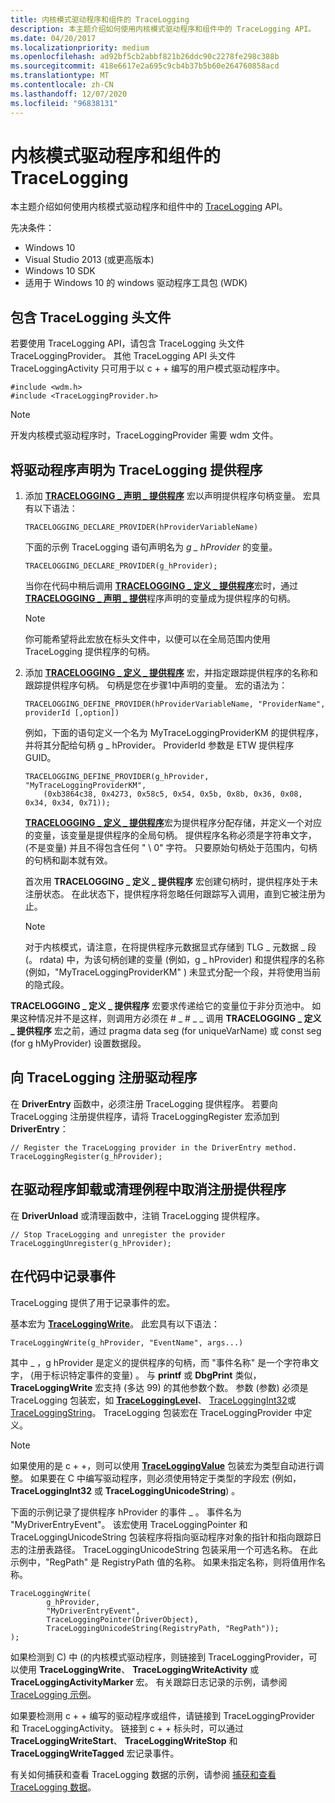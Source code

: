 ```yaml
---
title: 内核模式驱动程序和组件的 TraceLogging
description: 本主题介绍如何使用内核模式驱动程序和组件中的 TraceLogging API。
ms.date: 04/20/2017
ms.localizationpriority: medium
ms.openlocfilehash: ad92bf5cb2abbf821b26ddc90c2278fe298c388b
ms.sourcegitcommit: 418e6617e2a695c9cb4b37b5b60e264760858acd
ms.translationtype: MT
ms.contentlocale: zh-CN
ms.lasthandoff: 12/07/2020
ms.locfileid: "96838131"
---
```

# <a name="tracelogging-for-kernel-mode-drivers-and-components"></a>内核模式驱动程序和组件的 TraceLogging

本主题介绍如何使用内核模式驱动程序和组件中的 [TraceLogging](/windows/desktop/tracelogging/trace-logging-portal) API。

先决条件：

- Windows 10
- Visual Studio 2013 (或更高版本) 
- Windows 10 SDK
- 适用于 Windows 10 的 windows 驱动程序工具包 (WDK) 

## <a name="include-the-tracelogging-header-files"></a>包含 TraceLogging 头文件

若要使用 TraceLogging API，请包含 TraceLogging 头文件 TraceLoggingProvider。 其他 TraceLogging API 头文件 TraceLoggingActivity 只可用于以 c + + 编写的用户模式驱动程序中。

```command
#include <wdm.h>
#include <TraceLoggingProvider.h> 
```

> [!NOTE]
> 开发内核模式驱动程序时，TraceLoggingProvider 需要 wdm 文件。

## <a name="declare-your-driver-as-a-tracelogging-provider"></a>将驱动程序声明为 TraceLogging 提供程序

1. 添加 [**TRACELOGGING \_ 声明 \_ 提供程序**](/windows/win32/api/traceloggingprovider/nf-traceloggingprovider-tracelogging_declare_provider) 宏以声明提供程序句柄变量。 宏具有以下语法：

    ```command
    TRACELOGGING_DECLARE_PROVIDER(hProviderVariableName)
    ```

    下面的示例 TraceLogging 语句声明名为 *g \_ hProvider* 的变量。

    ```command
    TRACELOGGING_DECLARE_PROVIDER(g_hProvider);
    ```

    当你在代码中稍后调用 [**TRACELOGGING \_ 定义 \_ 提供程序**](/windows/win32/api/traceloggingprovider/nf-traceloggingprovider-tracelogging_define_provider)宏时，通过 [**TRACELOGGING \_ 声明 \_ 提供**](/windows/win32/api/traceloggingprovider/nf-traceloggingprovider-tracelogging_declare_provider)程序声明的变量成为提供程序的句柄。

    > [!NOTE]
    > 你可能希望将此宏放在标头文件中，以便可以在全局范围内使用 TraceLogging 提供程序的句柄。

2. 添加 [**TRACELOGGING \_ 定义 \_ 提供程序**](/windows/win32/api/traceloggingprovider/nf-traceloggingprovider-tracelogging_define_provider) 宏，并指定跟踪提供程序的名称和跟踪提供程序句柄。 句柄是您在步骤1中声明的变量。 宏的语法为：

    ```command
    TRACELOGGING_DEFINE_PROVIDER(hProviderVariableName, "ProviderName", providerId [,option])
    ```

    例如，下面的语句定义一个名为 MyTraceLoggingProviderKM 的提供程序，并将其分配给句柄 g \_ hProvider。 ProviderId 参数是 ETW 提供程序 GUID。

    ```command
    TRACELOGGING_DEFINE_PROVIDER(g_hProvider, "MyTraceLoggingProviderKM",
        (0xb3864c38, 0x4273, 0x58c5, 0x54, 0x5b, 0x8b, 0x36, 0x08, 0x34, 0x34, 0x71));
    ```

    [**TRACELOGGING \_ 定义 \_ 提供程序**](/windows/win32/api/traceloggingprovider/nf-traceloggingprovider-tracelogging_define_provider)宏为提供程序分配存储，并定义一个对应的变量，该变量是提供程序的全局句柄。 提供程序名称必须是字符串文字， (不是变量) 并且不得包含任何 " \\ 0" 字符。 只要原始句柄处于范围内，句柄的句柄和副本就有效。

    首次用 **TRACELOGGING \_ 定义 \_ 提供程序** 宏创建句柄时，提供程序处于未注册状态。 在此状态下，提供程序将忽略任何跟踪写入调用，直到它被注册为止。

    > [!NOTE]
    > 对于内核模式，请注意，在将提供程序元数据显式存储到 TLG \_ 元数据 \_ 段 (。 rdata) 中，为该句柄创建的变量 (例如，g \_ hProvider) 和提供程序的名称 (例如，"MyTraceLoggingProviderKM" ) 未显式分配一个段，并将使用当前的隐式段。

**TRACELOGGING \_ 定义 \_ 提供程序** 宏要求传递给它的变量位于非分页池中。 如果这种情况并不是这样，则调用方必须在 \# \_ \# \_ \_ 调用 **TRACELOGGING \_ 定义 \_ 提供程序** 宏之前，通过 pragma data seg (for uniqueVarName) 或 const seg (for g hMyProvider) 设置数据段。

## <a name="register-the-driver-with-tracelogging"></a>向 TraceLogging 注册驱动程序

在 **DriverEntry** 函数中，必须注册 TraceLogging 提供程序。
若要向 TraceLogging 注册提供程序，请将 TraceLoggingRegister 宏添加到 **DriverEntry**：

```command
// Register the TraceLogging provider in the DriverEntry method.
TraceLoggingRegister(g_hProvider);
```

## <a name="unregister-the-provider-in-the-driver-unload-or-cleanup-routine"></a>在驱动程序卸载或清理例程中取消注册提供程序

在 **DriverUnload** 或清理函数中，注销 TraceLogging 提供程序。

```command
// Stop TraceLogging and unregister the provider
TraceLoggingUnregister(g_hProvider);
```

## <a name="log-events-in-your-code"></a>在代码中记录事件

TraceLogging 提供了用于记录事件的宏。

基本宏为 [**TraceLoggingWrite**](/windows/win32/api/traceloggingprovider/nf-traceloggingprovider-traceloggingwrite)。 此宏具有以下语法：

```command
TraceLoggingWrite(g_hProvider, "EventName", args...)
```

其中 \_ ，g hProvider 是定义的提供程序的句柄，而 "事件名称" 是一个字符串文字， (用于标识特定事件的变量) 。 与 **printf** 或 **DbgPrint** 类似， **TraceLoggingWrite** 宏支持 (多达 99) 的其他参数个数。 参数 (参数) 必须是 TraceLogging 包装宏，如 [**TraceLoggingLevel**](/windows/win32/api/traceloggingprovider/nf-traceloggingprovider-tracelogginglevel)、 [TraceLoggingInt32](/windows/desktop/tracelogging/tracelogging-wrapper-macros)或 [TraceLoggingString](/windows/desktop/tracelogging/tracelogging-wrapper-macros)。 TraceLogging 包装宏在 TraceLoggingProvider 中定义。

> [!NOTE]
> 如果使用的是 c + +，则可以使用 [**TraceLoggingValue**](/windows/win32/api/traceloggingprovider/nf-traceloggingprovider-traceloggingvalue) 包装宏为类型自动进行调整。 如果要在 C 中编写驱动程序，则必须使用特定于类型的字段宏 (例如， **TraceLoggingInt32** 或 **TraceLoggingUnicodeString**) 。

下面的示例记录了提供程序 hProvider 的事件 \_ 。 事件名为 "MyDriverEntryEvent"。 该宏使用 TraceLoggingPointer 和 TraceLoggingUnicodeString 包装程序将指向驱动程序对象的指针和指向跟踪日志的注册表路径。 TraceLoggingUnicodeString 包装采用一个可选名称。 在此示例中，"RegPath" 是 RegistryPath 值的名称。 如果未指定名称，则将值用作名称。

```command
TraceLoggingWrite(
        g_hProvider,
        "MyDriverEntryEvent",
        TraceLoggingPointer(DriverObject),
        TraceLoggingUnicodeString(RegistryPath, "RegPath")); 
);
```

如果检测到 C) 中 (的内核模式驱动程序，则链接到 TraceLoggingProvider，可以使用 **TraceLoggingWrite**、 **TraceLoggingWriteActivity** 或 **TraceLoggingActivityMarker** 宏。 有关跟踪日志记录的示例，请参阅 [TraceLogging 示例](tracelogging-examples.md)。

如果要检测用 c + + 编写的驱动程序或组件，请链接到 TraceLoggingProvider 和 TraceLoggingActivity。 链接到 c + + 标头时，可以通过 **TraceLoggingWriteStart**、 **TraceLoggingWriteStop** 和 **TraceLoggingWriteTagged** 宏记录事件。

有关如何捕获和查看 TraceLogging 数据的示例，请参阅 [捕获和查看 TraceLogging 数据](capture-and-view-tracelogging-data.md)。
